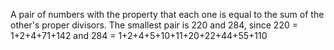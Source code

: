 A pair of numbers with the property that each one is equal to the sum of
the other's proper divisors. The smallest pair is 220 and 284, since 220
= 1+2+4+71+142 and 284 = 1+2+4+5+10+11+20+22+44+55+110
